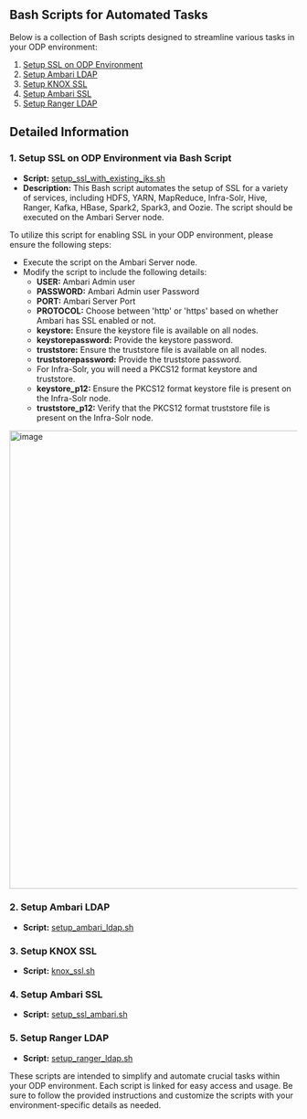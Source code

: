 ## Bash Scripts for Automated Tasks

Below is a collection of Bash scripts designed to streamline various tasks in your ODP environment:

1. [Setup SSL on ODP Environment](https://github.com/acceldata-io/ce-utils/blob/main/ODP/scripts/setup_ssl_with_existing_jks.sh)
2. [Setup Ambari LDAP](https://github.com/acceldata-io/ce-utils/blob/main/ODP/scripts/setup_ambari_ldap.sh)
3. [Setup KNOX SSL](https://github.com/acceldata-io/ce-utils/blob/main/ODP/scripts/knox_ssl.sh)
4. [Setup Ambari SSL](https://github.com/acceldata-io/ce-utils/blob/main/ODP/scripts/setup_ssl_ambari.sh)
5. [Setup Ranger LDAP](https://github.com/acceldata-io/ce-utils/blob/main/ODP/scripts/setup_ranger_ldap.sh)

## Detailed Information

### 1. Setup SSL on ODP Environment via Bash Script
- **Script:** [setup_ssl_with_existing_jks.sh](https://github.com/acceldata-io/ce-utils/blob/main/ODP/scripts/setup_ssl_with_existing_jks.sh)
- **Description:** This Bash script automates the setup of SSL for a variety of services, including HDFS, YARN, MapReduce, Infra-Solr, Hive, Ranger, Kafka, HBase, Spark2, Spark3, and Oozie. The script should be executed on the Ambari Server node.

To utilize this script for enabling SSL in your ODP environment, please ensure the following steps:

- Execute the script on the Ambari Server node.
- Modify the script to include the following details:
  - **USER:** Ambari Admin user
  - **PASSWORD:** Ambari Admin user Password
  - **PORT:** Ambari Server Port
  - **PROTOCOL:** Choose between 'http' or 'https' based on whether Ambari has SSL enabled or not.
  - **keystore:** Ensure the keystore file is available on all nodes.
  - **keystorepassword:** Provide the keystore password.
  - **truststore:** Ensure the truststore file is available on all nodes.
  - **truststorepassword:** Provide the truststore password.
  - For Infra-Solr, you will need a PKCS12 format keystore and truststore.
  - **keystore_p12:** Ensure the PKCS12 format keystore file is present on the Infra-Solr node.
  - **truststore_p12:** Verify that the PKCS12 format truststore file is present on the Infra-Solr node.

<img width="802" alt="image" src="https://github.com/acceldata-io/ce-utils/assets/28974904/c9d220de-fb52-4cab-8635-05c5c3267d77">

### 2. Setup Ambari LDAP
- **Script:** [setup_ambari_ldap.sh](https://github.com/acceldata-io/ce-utils/blob/main/ODP/scripts/setup_ambari_ldap.sh)

### 3. Setup KNOX SSL
- **Script:** [knox_ssl.sh](https://github.com/acceldata-io/ce-utils/blob/main/ODP/scripts/knox_ssl.sh)

### 4. Setup Ambari SSL
- **Script:** [setup_ssl_ambari.sh](https://github.com/acceldata-io/ce-utils/blob/main/ODP/scripts/setup_ssl_ambari.sh)

### 5. Setup Ranger LDAP
- **Script:** [setup_ranger_ldap.sh](https://github.com/acceldata-io/ce-utils/blob/main/ODP/scripts/setup_ranger_ldap.sh)

These scripts are intended to simplify and automate crucial tasks within your ODP environment. Each script is linked for easy access and usage. Be sure to follow the provided instructions and customize the scripts with your environment-specific details as needed.
